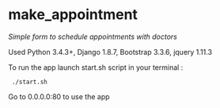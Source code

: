 # make_appointment

*Simple form to schedule appointments with doctors*

Used Python 3.4.3+, Django 1.8.7, Bootstrap 3.3.6, jquery 1.11.3

To run the app launch start.sh script in your terminal :
    
     ./start.sh
    
Go to 0.0.0.0:80 to use the app
